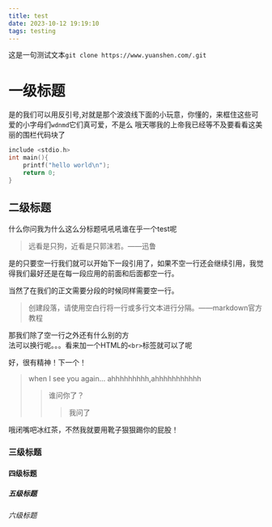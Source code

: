 ```yaml
---
title: test
date: 2023-10-12 19:19:10
tags: testing
---
```

这是一句测试文本`git clone https://www.yuanshen.com/.git`

# 一级标题
是的我们可以用反引号,对就是那个波浪线下面的小玩意，你懂的，来框住这些可爱的小字母们`wdnmd`它们真可爱，不是么
哦天哪我的上帝我已经等不及要看看这美丽的围栏代码块了
``` c
include <stdio.h>
int main(){
    printf("hello world\n");
    return 0;
}
```

## 二级标题
什么你问我为什么这么分标题吼吼吼谁在乎一个test呢

> 远看是只狗，近看是只郭沫若。——迅鲁

是的只要空一行我们就可以开始下一段引用了，如果不空一行还会继续引用，我觉得我们最好还是在每一段应用的前面和后面都空一行。

当然了在我们的正文需要分段的时候同样需要空一行。
>创建段落，请使用空白行将一行或多行文本进行分隔。——markdown官方教程

那我们除了空一行之外还有什么别的方<br>法可以换行呢。。。看来加一个HTML的`<br>`标签就可以了呢

好，很有精神！下一个！

> when I see you again... ahhhhhhhhh,ahhhhhhhhhhh
>>谁问你了？
>>>我问了

哦闭嘴吧冰红茶，不然我就要用靴子狠狠踢你的屁股！

### 三级标题

#### 四级标题

##### 五级标题

###### 六级标题
